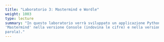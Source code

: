 ```yaml
---
title: "Laboratorio 3: Mastermind e Wordle"
weight: 1003
type: lecture
summary: "In questo laboratorio verrà sviluppato un applicazione Python che realizza il gioco
'Mastermind' nella versione Console (indovina le cifre) e nella versione Wordle (indovina la
parola)."
---
```

